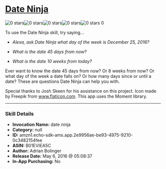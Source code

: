 # [Date Ninja](http://alexa.amazon.com/#skills/amzn1.echo-sdk-ams.app.2e9956ae-be93-4975-9210-0c3482154fee)
![0 stars](../../images/ic_star_border_black_18dp_1x.png)![0 stars](../../images/ic_star_border_black_18dp_1x.png)![0 stars](../../images/ic_star_border_black_18dp_1x.png)![0 stars](../../images/ic_star_border_black_18dp_1x.png)![0 stars](../../images/ic_star_border_black_18dp_1x.png) 0

To use the Date Ninja skill, try saying...

* *Alexa, ask Date Ninja what day of the week is December 25, 2016?*

* *What is the date 45 days from now?*

* *What is the date 10 weeks from today?*

Ever want to know the date 45 days from now? Or 8 weeks from now? Or what day of the week a date falls on? Or how many days since or until a date? These are questions Date Ninja can help you with.

Special thanks to Josh Skeen for his assistance on this project. Icon made by Freepik from www.flaticon.com. This app uses the Moment library.

***

### Skill Details

* **Invocation Name:** date ninja
* **Category:** null
* **ID:** amzn1.echo-sdk-ams.app.2e9956ae-be93-4975-9210-0c3482154fee
* **ASIN:** B01EVIEA5C
* **Author:** Adrian Bolinger
* **Release Date:** May 6, 2016 @ 05:08:37
* **In-App Purchasing:** No

